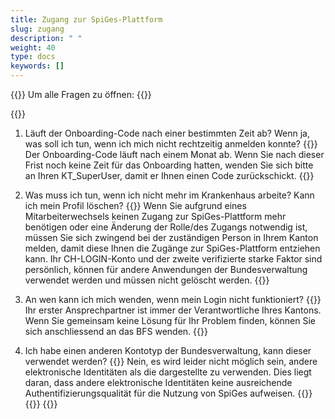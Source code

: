 ```yaml
---
title: Zugang zur SpiGes-Plattform 
slug: zugang 
description: " "
weight: 40
type: docs
keywords: []
---
```


{{<faqBlock>}}
Um alle Fragen zu öffnen: {{<collapsibleGroupCommand groupId="zugang">}}

{{<numberedList>}}
1. Läuft der Onboarding-Code nach einer bestimmten Zeit ab? Wenn ja, was soll ich tun, wenn ich mich nicht rechtzeitig anmelden konnte? 
{{<collapsibleBlock groupId="zugang">}}
Der Onboarding-Code läuft nach einem Monat ab. Wenn Sie nach dieser Frist noch keine Zeit für das Onboarding hatten, wenden Sie sich bitte an Ihren KT_SuperUser, damit er Ihnen einen Code zurückschickt. 
{{</collapsibleBlock>}}

2. Was muss ich tun, wenn ich nicht mehr im Krankenhaus arbeite? Kann ich mein Profil löschen?
{{<collapsibleBlock groupId="zugang">}}
Wenn Sie aufgrund eines Mitarbeiterwechsels keinen Zugang zur SpiGes-Plattform mehr benötigen oder eine Änderung der Rolle/des Zugangs notwendig ist, müssen Sie sich zwingend bei der zuständigen Person in Ihrem Kanton melden, damit diese Ihnen die Zugänge zur SpiGes-Plattform entziehen kann. Ihr CH-LOGIN-Konto und der zweite verifizierte starke Faktor sind persönlich, können für andere Anwendungen der Bundesverwaltung verwendet werden und müssen nicht gelöscht werden.
{{</collapsibleBlock>}}

3. An wen kann ich mich wenden, wenn mein Login nicht funktioniert?
{{<collapsibleBlock groupId="zugang">}}
Ihr erster Ansprechpartner ist immer der Verantwortliche Ihres Kantons. Wenn Sie gemeinsam keine Lösung für Ihr Problem finden, können Sie sich anschliessend an das BFS wenden.
{{</collapsibleBlock>}}

4. Ich habe einen anderen Kontotyp der Bundesverwaltung, kann dieser verwendet werden? 
{{<collapsibleBlock groupId="zugang">}}
Nein, es wird leider nicht möglich sein, andere elektronische Identitäten als die dargestellte zu verwenden. Dies liegt daran, dass andere elektronische Identitäten keine ausreichende Authentifizierungsqualität für die Nutzung von SpiGes aufweisen.
{{</collapsibleBlock>}}
{{</numberedList>}}
{{</faqBlock>}}